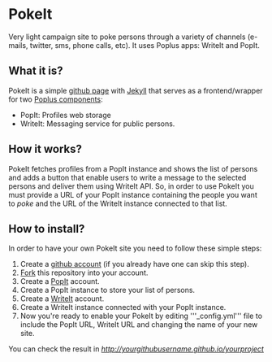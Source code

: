 # PokeIt

Very light campaign site to poke persons through a variety of channels (e-mails, twitter, sms, phone calls, etc). It uses Poplus apps: WriteIt and PopIt.

## What it is?

PokeIt is a simple [github page][githubpage] with [Jekyll][jekyll] that serves as a frontend/wrapper for two [Poplus components][poplus]:
- PopIt: Profiles web storage
- WriteIt: Messaging service for public persons.

## How it works?

PokeIt fetches profiles from a PopIt instance and shows the list of persons and adds a button that enable users to write a message to the selected persons and deliver them using WriteIt API.
So, in order to use PokeIt you must provide a URL of your PopIt instance containing the people you want to _poke_ and the URL of the WriteIt instance connected to that list.

## How to install?

In order to have your own PokeIt site you need to follow these simple steps:
1. Create a [github account][github_signup] (if you already have one can skip this step).
2. [Fork][fork] this repository into your account.
3. Create a [PopIt][popit] account.
4. Create a PopIt instance to store your list of persons.
5. Create a [WriteIt][writeit] account.
6. Create a WriteIt instance connected with your PopIt instance.
7. Now you're ready to enable your PokeIt by editing '''_config.yml''' file to include the PopIt URL, WriteIt URL and changing the name of your new site.

You can check the result in _http://yourgithubusername.github.io/yourproject_



[poplus]: http://poplus.org
[githubpage]: http://pages.github.com
[jekyll]: http://jekyllrb.com
[github_signup]: https://github.com/join
[fork]: https://github.com/ciudadanointeligente/pokeit/fork
[popit]: http://popit.mysociety.org
[writeit]: http://writeit.ciudadanointeligente.org